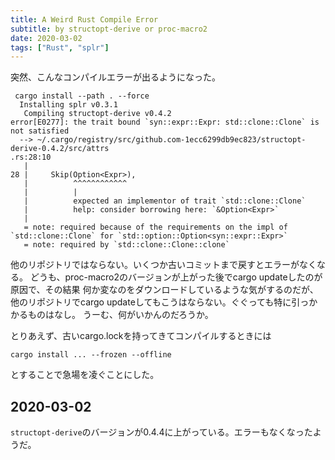 ```yaml
---
title: A Weird Rust Compile Error
subtitle: by structopt-derive or proc-macro2
date: 2020-03-02
tags: ["Rust", "splr"]
---
```

突然、こんなコンパイルエラーが出るようになった。

```
 cargo install --path . --force
  Installing splr v0.3.1
   Compiling structopt-derive v0.4.2
error[E0277]: the trait bound `syn::expr::Expr: std::clone::Clone` is not satisfied
  --> ~/.cargo/registry/src/github.com-1ecc6299db9ec823/structopt-derive-0.4.2/src/attrs
.rs:28:10
   |
28 |     Skip(Option<Expr>),
   |          ^^^^^^^^^^^^
   |          |
   |          expected an implementor of trait `std::clone::Clone`
   |          help: consider borrowing here: `&Option<Expr>`
   |
   = note: required because of the requirements on the impl of `std::clone::Clone` for `std::option::Option<syn::expr::Expr>`
   = note: required by `std::clone::Clone::clone`
```

他のリポジトリではならない。いくつか古いコミットまで戻すとエラーがなくなる。
どうも、proc-macro2のバージョンが上がった後でcargo updateしたのが原因で、その結果
何か変なのをダウンロードしているような気がするのだが、
他のリポジトリでcargo updateしてもこうはならない。ぐぐっても特に引っかかるものはなし。
うーむ、何がいかんのだろうか。

とりあえず、古いcargo.lockを持ってきてコンパイルするときには

```
cargo install ... --frozen --offline
```

とすることで急場を凌ぐことにした。

## 2020-03-02

`structopt-derive`のバージョンが0.4.4に上がっている。エラーもなくなったようだ。



